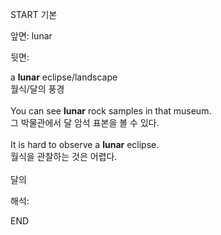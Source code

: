 START
기본

앞면:
lunar


뒷면:
<div><div>a <b>lunar</b> eclipse/landscape </div><div>월식/달의 풍경</div><div><br></div><div>You can see <strong>lunar</strong> rock samples in that museum. </div><div><div>그 박물관에서 달 암석 표본을 볼 수 있다.</div></div></div><div><br></div><div>It is hard to observe a <strong>lunar</strong> eclipse. </div><div><div>월식을 관찰하는 것은 어렵다.</div></div><div><br></div><div>달의</div>


해석:
<!--ID: 1746614454235-->
END